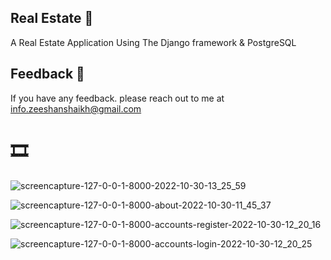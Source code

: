## Real Estate 🌆
A Real Estate Application Using The Django framework &amp; PostgreSQL

## Feedback 📩
If you have any feedback. please reach out to me at info.zeeshanshaikh@gmail.com

# 🎞


![screencapture-127-0-0-1-8000-2022-10-30-13_25_59](https://user-images.githubusercontent.com/88139550/198868311-a812818a-bceb-4397-ace8-0c366f2502ea.png)


![screencapture-127-0-0-1-8000-about-2022-10-30-11_45_37](https://user-images.githubusercontent.com/88139550/198866006-a12db0e9-00af-44f7-84eb-07c1a6bd440c.png)


![screencapture-127-0-0-1-8000-accounts-register-2022-10-30-12_20_16](https://user-images.githubusercontent.com/88139550/198866236-f790a291-1efd-4ee2-a1ab-b9ce2050ae1c.png)


![screencapture-127-0-0-1-8000-accounts-login-2022-10-30-12_20_25](https://user-images.githubusercontent.com/88139550/198866252-f1c3c5f5-668e-42bd-9bd1-7b59f0f9c50d.png)

